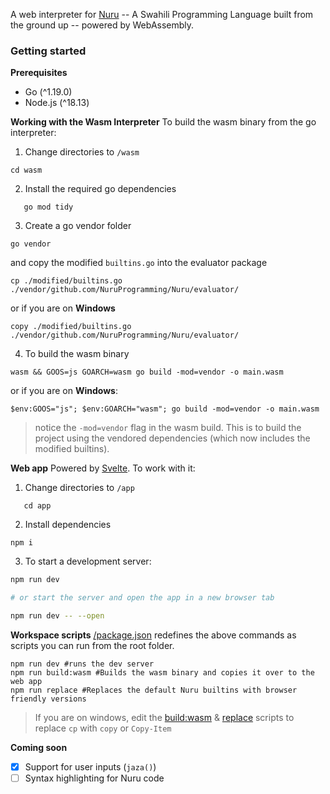 A web interpreter for [Nuru](https://github.com/NuruProgramming/Nuru) -- A Swahili Programming Language built from the ground up -- powered by WebAssembly.  

### Getting started

**Prerequisites**
+ Go (^1.19.0)
+ Node.js (^18.13)

**Working with the Wasm Interpreter**
To build the wasm binary from the go interpreter: 

1. Change directories to `/wasm`

```shell
cd wasm
```

2. Install the required go dependencies
   
``` shell
   go mod tidy
```

3. Create a go vendor folder
```shell
go vendor
```

and copy the modified `builtins.go` into the evaluator package

```shell
cp ./modified/builtins.go ./vendor/github.com/NuruProgramming/Nuru/evaluator/
```

or if you are on **Windows**

```shell
copy ./modified/builtins.go ./vendor/github.com/NuruProgramming/Nuru/evaluator/
```

4. To build the wasm binary

```shell
wasm && GOOS=js GOARCH=wasm go build -mod=vendor -o main.wasm
```

or if you are on **Windows**:

```shell
$env:GOOS="js"; $env:GOARCH="wasm"; go build -mod=vendor -o main.wasm
```

> notice the `-mod=vendor` flag in the wasm build. This is to build the project using the vendored dependencies (which now includes the modified builtins).

**Web app**
Powered by [Svelte](https://svelte.dev/). To work with it:

1. Change directories to `/app`
   
```shell
   cd app
```

2. Install dependencies

```shell
npm i
```

3. To start a development server:

```bash
npm run dev

# or start the server and open the app in a new browser tab

npm run dev -- --open
```

**Workspace scripts**
[/package.json](https://github.com/Heracraft/nuru-playground/blob/main/package.json#L6) redefines the above commands as scripts you can run from the root folder.

```shell
npm run dev #runs the dev server
npm run build:wasm #Builds the wasm binary and copies it over to the web app
npm run replace #Replaces the default Nuru builtins with browser friendly versions
```

> If you are on windows, edit the [build:wasm](https://github.com/Heracraft/nuru-playground/blob/main/package.json#L11C18-L11C101) & [replace](https://github.com/Heracraft/nuru-playground/blob/main/package.json#L12) scripts to replace `cp` with `copy` or `Copy-Item`

**Coming soon**
- [x] Support for user inputs (`jaza()`)
- [ ] Syntax highlighting for Nuru code